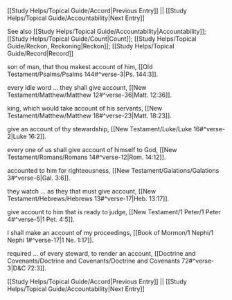 [[Study Helps/Topical Guide/Accord|Previous Entry]]  ||  [[Study Helps/Topical Guide/Accountability|Next Entry]]

 See also [[Study Helps/Topical Guide/Accountability|Accountability]]; [[Study Helps/Topical Guide/Count|Count]]; [[Study Helps/Topical Guide/Reckon, Reckoning|Reckon]]; [[Study Helps/Topical Guide/Record|Record]]

 son of man, that thou makest account of him, [[Old Testament/Psalms/Psalms 144#^verse-3|Ps. 144:3]].

 every idle word ... they shall give account, [[New Testament/Matthew/Matthew 12#^verse-36|Matt. 12:36]].

 king, which would take account of his servants, [[New Testament/Matthew/Matthew 18#^verse-23|Matt. 18:23]].

 give an account of thy stewardship, [[New Testament/Luke/Luke 16#^verse-2|Luke 16:2]].

 every one of us shall give account of himself to God, [[New Testament/Romans/Romans 14#^verse-12|Rom. 14:12]].

 accounted to him for righteousness, [[New Testament/Galations/Galations 3#^verse-6|Gal. 3:6]].

 they watch ... as they that must give account, [[New Testament/Hebrews/Hebrews 13#^verse-17|Heb. 13:17]].

 give account to him that is ready to judge, [[New Testament/1 Peter/1 Peter 4#^verse-5|1 Pet. 4:5]].

 I shall make an account of my proceedings, [[Book of Mormon/1 Nephi/1 Nephi 1#^verse-17|1 Ne. 1:17]].

 required ... of every steward, to render an account, [[Doctrine and Covenants/Doctrine and Covenants/Doctrine and Covenants 72#^verse-3|D&C 72:3]].

[[Study Helps/Topical Guide/Accord|Previous Entry]]  ||  [[Study Helps/Topical Guide/Accountability|Next Entry]]